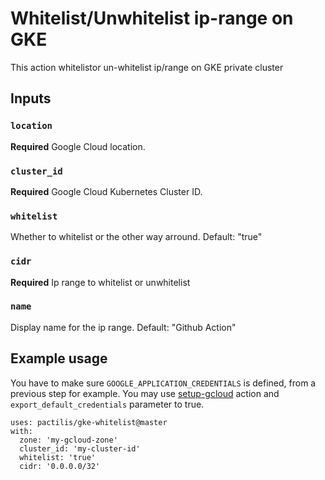 # Whitelist/Unwhitelist ip-range on GKE

This action whitelistor un-whitelist ip/range on GKE private cluster

## Inputs

### `location`

**Required** Google Cloud location.

### `cluster_id`

**Required** Google Cloud Kubernetes Cluster ID.

### `whitelist`

Whether to whitelist or the other way arround. Default: "true"

### `cidr`

**Required** Ip range to whitelist or unwhitelist

### `name`

Display name for the ip range. Default: "Github Action"

## Example usage

You have to make sure `GOOGLE_APPLICATION_CREDENTIALS` is defined, from a previous step for example.
You may use [setup-gcloud](https://github.com/GoogleCloudPlatform/github-actions/tree/master/setup-gcloud) action and `export_default_credentials` parameter to true.

```action
uses: pactilis/gke-whitelist@master
with:
  zone: 'my-gcloud-zone'
  cluster_id: 'my-cluster-id'
  whitelist: 'true'
  cidr: '0.0.0.0/32'
```
